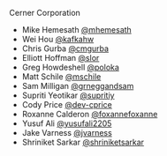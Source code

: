 Cerner Corporation

- Mike Hemesath [@mhemesath]
- Wei Hou [@kafkahw]
- Chris Gurba [@cmgurba]
- Elliott Hoffman [@slor]
- Greg Howdeshell [@poloka]
- Matt Schile [@mschile]
- Sam Milligan [@grneggandsam]
- Supriti Yeotikar [@supritiy]
- Cody Price [@dev-cprice]
- Roxanne Calderon [@foxannefoxanne]
- Yusuf Ali [@yusufali2205]
- Jake Varness [@jvarness]
- Shriniket Sarkar [@shriniketsarkar]

[@mhemesath]: https://github.com/mhemesath
[@kafkahw]: https://github.com/kafkahw
[@cmgurba]: https://github.com/cmgurba
[@slor]: https://github.com/slor
[@poloka]: https://github.com/poloka
[@mschile]: https://github.com/mschile
[@grneggandsam]: https://github.com/grneggandsam
[@supritiy]: https://github.com/supriticerner
[@dev-cprice]: https://github.com/dev-cprice
[@foxannefoxanne]: https://github.com/foxannefoxanne
[@yusufali2205]: https://github.com/yusufali2205
[@jvarness]: https://github.com/jvarness
[@shriniketsarkar]: https://github.com/shriniketsarkar
